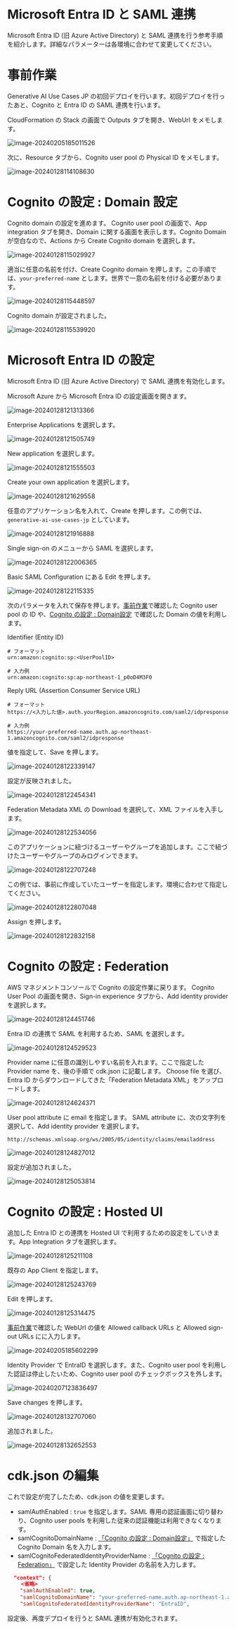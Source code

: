 # Microsoft Entra ID と SAML 連携
Microsoft Entra ID (旧 Azure Active Directory) と SAML 連携を行う参考手順を紹介します。詳細なパラメーターは各環境に合わせて変更してください。

# 事前作業
Generative AI Use Cases JP の初回デプロイを行います。初回デプロイを行ったあと、Cognito と Entra ID の SAML 連携を行います。

CloudFormation の Stack の画面で Outputs タブを開き、WebUrl をメモします。

![image-20240205185011526](assets/SAML_WITH_ENTRA_ID/image-20240205185011526.png)

次に、Resource タブから、Cognito user pool の Physical ID をメモします。

![image-20240128114108630](assets/SAML_WITH_ENTRA_ID/image-20240128114108630.png)

# Cognito の設定 : Domain 設定
Cognito domain の設定を進めます。
Cognito user pool の画面で、App integration タブを開き、Domain に関する画面を表示します。Cognito Domain が空白なので、Actions から Create Cognito domain を選択します。

![image-20240128115029927](assets/SAML_WITH_ENTRA_ID/image-20240128115029927.png)

適当に任意の名前を付け、Create Cognito domain を押します。この手順では、`your-preferred-name` とします。世界で一意の名前を付ける必要があります。

![image-20240128115448597](assets/SAML_WITH_ENTRA_ID/image-20240128115448597.png)

Cognito domain が設定されました。

![image-20240128115539920](assets/SAML_WITH_ENTRA_ID/image-20240128115539920-1707114112930.png)

# Microsoft Entra ID の設定
Microsoft Entra ID (旧 Azure Active Directory) で SAML 連携を有効化します。

Microsoft Azure から Microsoft Entra ID の設定画面を開きます。

![image-20240128121313366](assets/SAML_WITH_ENTRA_ID/image-20240128121313366.png)


Enterprise Applications を選択します。

![image-20240128121505749](assets/SAML_WITH_ENTRA_ID/image-20240128121505749.png)



New application を選択します。

![image-20240128121555503](assets/SAML_WITH_ENTRA_ID/image-20240128121555503.png)



Create your own application を選択します。

![image-20240128121629558](assets/SAML_WITH_ENTRA_ID/image-20240128121629558-1707115633384.png)





任意のアプリケーション名を入れて、Create を押します。この例では、`generative-ai-use-cases-jp` としています。

![image-20240128121916888](assets/SAML_WITH_ENTRA_ID/image-20240128121916888.png)





Single sign-on のメニューから SAML を選択します。

![image-20240128122006365](assets/SAML_WITH_ENTRA_ID/image-20240128122006365.png)





Basic SAML Configuration にある Edit を押します。

![image-20240128122115335](assets/SAML_WITH_ENTRA_ID/image-20240128122115335.png)



次のパラメータを入れて保存を押します。[事前作業](#事前作業)で確認した Cognito user pool の ID や、[Cognito の設定 : Domain設定](#Cognito-の設定-:-Domain-設定) で確認した Domain の値を利用します。

Identifier (Entity ID) 

```
# フォーマット
urn:amazon:cognito:sp:<UserPoolID>

# 入力例
urn:amazon:cognito:sp:ap-northeast-1_p0oD4M3F0
```



Reply URL (Assertion Consumer Service URL)

```
# フォーマット
https://<入力した値>.auth.yourRegion.amazoncognito.com/saml2/idpresponse

# 入力例
https://your-preferred-name.auth.ap-northeast-1.amazoncognito.com/saml2/idpresponse
```



値を指定して、Save を押します。

![image-20240128122339147](assets/SAML_WITH_ENTRA_ID/image-20240128122339147.png)



設定が反映されました。

![image-20240128122454341](assets/SAML_WITH_ENTRA_ID/image-20240128122454341.png)



Federation Metadata XML の Download を選択して、XML ファイルを入手します。

![image-20240128122534056](assets/SAML_WITH_ENTRA_ID/image-20240128122534056.png)



このアプリケーションに紐づけるユーザーやグループを追加します。ここで紐づけたユーザーやグループのみログインできます。

![image-20240128122707248](assets/SAML_WITH_ENTRA_ID/image-20240128122707248.png)



この例では、事前に作成していたユーザーを指定します。環境に合わせて指定してください。

![image-20240128122807048](assets/SAML_WITH_ENTRA_ID/image-20240128122807048.png)



Assign を押します。

![image-20240128122832158](assets/SAML_WITH_ENTRA_ID/image-20240128122832158.png)

# Cognito の設定 : Federation

AWS マネジメントコンソールで Cognito の設定作業に戻ります。
Cognito User Pool の画面を開き、Sign-in experience タブから、Add identity provider を選択します。

![image-20240128124451746](assets/SAML_WITH_ENTRA_ID/image-20240128124451746.png)



Entra ID の連携で SAML を利用するため、SAML を選択します。

![image-20240128124529523](assets/SAML_WITH_ENTRA_ID/image-20240128124529523.png)



Provider name に任意の識別しやすい名前を入れます。ここで指定した Provider name を、後の手順で cdk.json に記載します。
Choose file を選び、Entra ID からダウンロードしてきた「Federation Metadata XML」をアップロードします。

![image-20240128124624371](assets/SAML_WITH_ENTRA_ID/image-20240128124624371.png)


User pool attribute に email を指定します。
SAML attribute に、次の文字列を選択して、Add identity provider を選択します。

```
http://schemas.xmlsoap.org/ws/2005/05/identity/claims/emailaddress
```



![image-20240128124827012](assets/SAML_WITH_ENTRA_ID/image-20240128124827012.png)



設定が追加されました。

![image-20240128125053814](assets/SAML_WITH_ENTRA_ID/image-20240128125053814.png)



# Cognito の設定 : Hosted UI

追加した Entra ID との連携を Hosted UI で利用するための設定をしていきます。App Integration タブを選択します。

![image-20240128125211108](assets/SAML_WITH_ENTRA_ID/image-20240128125211108.png)



既存の App Client を指定します。

![image-20240128125243769](assets/SAML_WITH_ENTRA_ID/image-20240128125243769.png)



Edit を押します。

![image-20240128125314475](assets/SAML_WITH_ENTRA_ID/image-20240128125314475.png)


[事前作業](#事前作業)で確認した WebUrl の値を Allowed callback URLs と Allowed sign-out URLs にに入力します。

![image-20240205185602299](assets/SAML_WITH_ENTRA_ID/image-20240205185602299.png)


Identity Provider で EntraID を選択します。また、Cognito user pool を利用した認証は停止したいため、Cognito user pool のチェックボックスを外します。

![image-20240207123836497](assets/SAML_WITH_ENTRA_ID/image-20240207123836497.png)


Save  changes を押します。

![image-20240128132707060](assets/SAML_WITH_ENTRA_ID/image-20240128132707060.png)



追加されました。

![image-20240128132652553](assets/SAML_WITH_ENTRA_ID/image-20240128132652553.png)

# cdk.json の編集

これで設定が完了したため、cdk.json の値を変更します。

- samlAuthEnabled : `true` を指定します。SAML 専用の認証画面に切り替わり、Cognito user pools を利用した従来の認証機能は利用できなくなります。
- samlCognitoDomainName : [「Cognito の設定 : Domain設定」](#Cognito-の設定-:-Domain-設定) で指定した Cognito Domain 名を入力します。
- samlCognitoFederatedIdentityProviderName : [「Cognito の設定 : Federation」](#Cognito-の設定-:-Federation) で設定した Identity Provider の名前を入力します。


```json
  "context": {
　　 <省略>
    "samlAuthEnabled": true,
    "samlCognitoDomainName": "your-preferred-name.auth.ap-northeast-1.amazoncognito.com",
    "samlCognitoFederatedIdentityProviderName": "EntraID",
```

設定後、再度デプロイを行うと SAML 連携が有効化されます。

